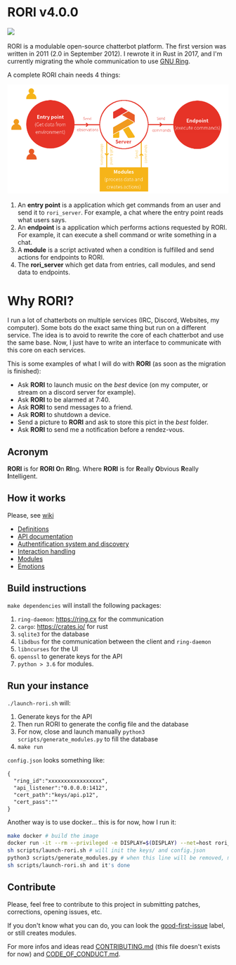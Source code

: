 # RORI v4.0.0

![](https://travis-ci.org/AmarOk1412/rori_core.svg?branch=master)

RORI is a modulable open-source chatterbot platform. The first version was written in 2011 (2.0 in September 2012). I rewrote it in Rust in 2017, and I'm currently migrating the whole communication to use [GNU Ring](https://ring.cx).

A complete RORI chain needs 4 things:

![processus](docs/img/process.png?raw=true)

1. An **entry point** is a application which get commands from an user and send it to `rori_server`. For example, a chat where the entry point reads what users says.
2. An **endpoint** is a application which performs actions requested by RORI. For example, it can execute a shell command or write something in a chat.
3. A **module** is a script activated when a condition is fulfilled and send actions for endpoints to RORI.
4. The **rori_server** which get data from entries, call modules, and send data to endpoints.

# Why RORI?

I run a lot of chatterbots on multiple services (IRC, Discord, Websites, my computer). Some bots do the exact same thing but run on a different service. The idea is to avoid to rewrite the core of each chatterbot and use the same base. Now, I just have to write an interface to communicate with this core on each services.

This is some examples of what I will do with **RORI** (as soon as the migration is finished):
+ Ask **RORI** to launch music on the *best* device (on my computer, or stream on a discord server for example).
+ Ask **RORI** to be alarmed at 7:40.
+ Ask **RORI** to send messages to a friend.
+ Ask **RORI** to shutdown a device.
+ Send a picture to **RORI** and ask to store this pict in the *best* folder.
+ Ask **RORI** to send me a notification before a rendez-vous.

## Acronym

**RORI** is for **RORI O**n **RI**ng.
Where **RORI** is for **R**eally **O**bvious **R**eally **I**ntelligent.


## How it works

Please, see [wiki](https://github.com/AmarOk1412/rori_core/wiki/)

+ [Definitions](https://github.com/AmarOk1412/rori_core/wiki/Definitions)
+ [API documentation](https://github.com/AmarOk1412/rori_core/wiki/API)
+ [Authentification system and discovery](https://github.com/AmarOk1412/rori_core/wiki/Authentification-system-and-discovery)
+ [Interaction handling](https://github.com/AmarOk1412/rori_core/wiki/Interaction-handling)
+ [Modules](https://github.com/AmarOk1412/rori_core/wiki/Modules)
+ [Emotions](https://github.com/AmarOk1412/rori_core/wiki/Emotions)

## Build instructions

`make dependencies` will install the following packages:
1. `ring-daemon`: https://ring.cx for the communication
2. `cargo`: https://crates.io/ for rust
3. `sqlite3` for the database
4. `libdbus` for the communication between the client and `ring-daemon`
5. `libncurses` for the UI
6. `openssl` to generate keys for the API
7. `python > 3.6` for modules.


## Run your instance

`./launch-rori.sh` will:

1. Generate keys for the API
2. Then run RORI to generate the config file and the database
3. For now, close and launch manually `python3 scripts/generate_modules.py` to fill the database
4. `make run`

`config.json` looks something like:
```
{
  "ring_id":"xxxxxxxxxxxxxxxxx",
  "api_listener":"0.0.0.0:1412",
  "cert_path":"keys/api.p12",
  "cert_pass":""
}
```

Another way is to use docker... this is for now, how I run it:

```bash
make docker # build the image
docker run -it --rm --privileged -e DISPLAY=$(DISPLAY) --net=host rori_core bash # not make docker-run for now
sh scripts/launch-rori.sh # will init the keys/ and config.json
python3 scripts/generate_modules.py # when this line will be removed, make docker-run will be sufficient
sh scripts/launch-rori.sh and it's done
```


## Contribute

Please, feel free to contribute to this project in submitting patches, corrections, opening issues, etc.

If you don't know what you can do, you can look the [good-first-issue](https://github.com/AmarOk1412/rori_core/issues?q=is%3Aissue+is%3Aopen+label%3A%22good+first+issue%22) label, or still creates modules.

For more infos and ideas read [CONTRIBUTING.md](/CONTRIBUTING.md) (this file doesn't exists for now) and [CODE_OF_CONDUCT.md](/CODE_OF_CONDUCT.md).
